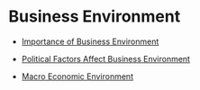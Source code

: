 
# Business Environment


- [Importance of Business Environment](importance_of_business_environment.md)

- [Political Factors Affect Business Environment](./political_factors_affect_business_environment.md)

- [Macro Economic Environment](macro_economic_environment.md)